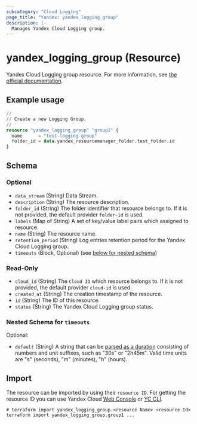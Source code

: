```yaml
---
subcategory: "Cloud Logging"
page_title: "Yandex: yandex_logging_group"
description: |-
  Manages Yandex Cloud Logging group.
---
```


# yandex_logging_group (Resource)

Yandex Cloud Logging group resource. For more information, see [the official documentation](https://yandex.cloud/docs/logging/concepts/log-group).

## Example usage

```terraform
//
// Create a new Logging Group.
//
resource "yandex_logging_group" "group1" {
  name      = "test-logging-group"
  folder_id = data.yandex_resourcemanager_folder.test_folder.id
}
```

<!-- schema generated by tfplugindocs -->
## Schema

### Optional

- `data_stream` (String) Data Stream.
- `description` (String) The resource description.
- `folder_id` (String) The folder identifier that resource belongs to. If it is not provided, the default provider `folder-id` is used.
- `labels` (Map of String) A set of key/value label pairs which assigned to resource.
- `name` (String) The resource name.
- `retention_period` (String) Log entries retention period for the Yandex Cloud Logging group.
- `timeouts` (Block, Optional) (see [below for nested schema](#nestedblock--timeouts))

### Read-Only

- `cloud_id` (String) The `Cloud ID` which resource belongs to. If it is not provided, the default provider `cloud-id` is used.
- `created_at` (String) The creation timestamp of the resource.
- `id` (String) The ID of this resource.
- `status` (String) The Yandex Cloud Logging group status.

<a id="nestedblock--timeouts"></a>
### Nested Schema for `timeouts`

Optional:

- `default` (String) A string that can be [parsed as a duration](https://pkg.go.dev/time#ParseDuration) consisting of numbers and unit suffixes, such as "30s" or "2h45m". Valid time units are "s" (seconds), "m" (minutes), "h" (hours).

## Import

The resource can be imported by using their `resource ID`. For getting the resource ID you can use Yandex Cloud [Web Console](https://console.yandex.cloud) or [YC CLI](https://yandex.cloud/docs/cli/quickstart).

```shell
# terraform import yandex_logging_group.<resource Name> <resource Id>
terraform import yandex_logging_group.group1 ...
```
